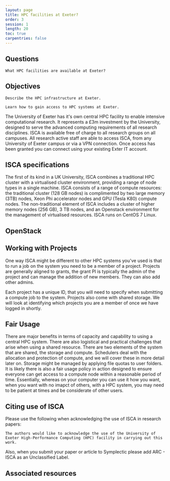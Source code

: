 ```yaml
---
layout: page
title: HPC facilities at Exeter?
order: 3
session: 1
length: 20
toc: true
carpentries: false
---
```


## Questions

    What HPC facilities are available at Exeter?

## Objectives

    Describe the HPC infrastructure at Exeter.

    Learn how to gain access to HPC systems at Exeter.

The University of Exeter has it's own central HPC facility to enable intensive computational research. It represents a £3m investment by the University, designed to serve the advanced computing requirements of all research disciplines.  ISCA is available free of charge to all research groups on all campuses. All research active staff are able to access ISCA, from any University of Exeter campus or via a VPN connection. Once access has been granted you can connect using your existing Exter IT account.

## ISCA specifications

The first of its kind in a UK University, ISCA combines a traditional HPC cluster with a virtualised cluster environment, providing a range of node types in a single machine. ISCA consists of a range of compute resources: the traditional cluster (128 GB nodes) is complimented by two large memory (3TB) nodes, Xeon Phi accelerator nodes and GPU (Tesla K80) compute nodes. The non-traditional element of ISCA includes a cluster of higher memory nodes (256 GB), 3 TB nodes, and an Openstack environment for the management of virtualised resources. ISCA runs on CentOS 7 Linux.



## OpenStack

## Working with Projects

One way ISCA might be different to other HPC systems you've used is that to run a job on the system you need to be a member of a project. Projects are generally aligned to grants, the grant PI is typically the admin of the project and can manage the addition of new members. They can also add other admins. 

Each project has a unique ID, that you will need to specify when submitting a compute job to the system. Projects also come with shared storage. We will look at identifying which projects you are a member of once we have logged in shortly.

## Fair Usage

There are major benefits in terms of capacity and capability to using a central HPC system. There are also logistical and practical challenges that arise when using a shared resource. There are two elements of the system that are shared, the storage and compute. Schedulers deal with the allocation and protection of compute, and we will cover these in more detail later on. Storage might be managed by applying file quotas to user folders. It is likely there is also a fair usage policy in action designed to ensure everyone can get access to a compute node within a reasonable period of time. Essentially, whereas on your computer you can use it how you want, when you want with no imapct of others, with a HPC system, you may need to be patient at times and be considerate of other users. 



## Citing use of ISCA

Please use the following when acknowledging the use of ISCA in research papers:

```
The authors would like to acknowledge the use of the University of Exeter High-Performance Computing (HPC) facility in carrying out this work.
```
Also, when you submit your paper or article to Symplectic please add ARC - ISCA as an Unclassified Label.

## Associated resources
